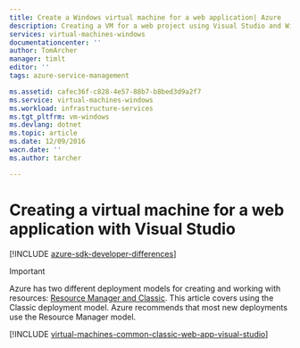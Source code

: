 ```yaml
---
title: Create a Windows virtual machine for a web application| Azure
description: Creating a VM for a web project using Visual Studio and Windows.
services: virtual-machines-windows
documentationcenter: ''
author: TomArcher
manager: timlt
editor: ''
tags: azure-service-management

ms.assetid: cafec36f-c828-4e57-88b7-b8bed3d9a2f7
ms.service: virtual-machines-windows
ms.workload: infrastructure-services
ms.tgt_pltfrm: vm-windows
ms.devlang: dotnet
ms.topic: article
ms.date: 12/09/2016
wacn.date: ''
ms.author: tarcher

---
```

# Creating a virtual machine for a web application with Visual Studio

[!INCLUDE [azure-sdk-developer-differences](../../includes/azure-sdk-developer-differences.md)]

> [!IMPORTANT] 
> Azure has two different deployment models for creating and working with resources: [Resource Manager and Classic](../azure-resource-manager/resource-manager-deployment-model.md). This article covers using the Classic deployment model. Azure recommends that most new deployments use the Resource Manager model.

[!INCLUDE [virtual-machines-common-classic-web-app-visual-studio](../../includes/virtual-machines-common-classic-web-app-visual-studio.md)]